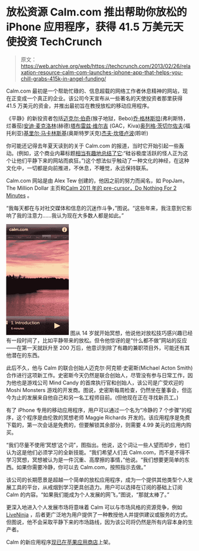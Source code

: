 # 放松资源 Calm.com 推出帮助你放松的 iPhone 应用程序，获得 41.5 万美元天使投资 TechCrunch

> 原文：<https://web.archive.org/web/https://techcrunch.com/2013/02/26/relaxation-resource-calm-com-launches-iphone-app-that-helps-you-chill-grabs-415k-in-angel-funding/>

Calm.com 最初是一个帮助忙碌的、信息超载的网络工作者休息精神的网站，现在正变成一个真正的企业。该公司今天宣布从一些著名的天使投资者那里获得 41.5 万美元的资金，并推出最初旨在教授放松的移动应用程序。

《平静》的新投资者包括[迈克尔·伯奇](https://web.archive.org/web/20221006010731/https://angel.co/mickbirch)(猴子地狱，Bebo)[乔·格林斯坦](https://web.archive.org/web/20221006010731/https://angel.co/joseph77b)(弗利斯特，烂番茄)[安迪·麦克洛林](https://web.archive.org/web/20221006010731/https://angel.co/bandrew)(赫德)[塔布雷兹·维尔吉](https://web.archive.org/web/20221006010731/https://angel.co/tabreez-verjee) (GAC，Kiva)[奥列格·茨切尔佐夫](https://web.archive.org/web/20221006010731/https://angel.co/olichoun)(福托利亚)[基里尔·马卡林斯基](https://web.archive.org/web/20221006010731/https://angel.co/kirill)(奥斯特罗沃克)[杰夫·坎塔卢波](https://web.archive.org/web/20221006010731/https://angel.co/jeff-cantalupo)(聆听)

你可能还记得去年夏天读到的关于 Calm.com 的报道，当时它开始引起一些轰动。(例如，这个商业内幕标题[相当有趣地总结了它](https://web.archive.org/web/20221006010731/http://www.businessinsider.com/the-hyper-active-weirdos-of-silicon-valley-are-going-crazy-for-this-site-that-calms-them-down-2012-6):“硅谷极度活跃的怪人正为这个让他们平静下来的网站而疯狂。”)这个想法似乎触动了一种文化的神经，在这种文化中，一切都是向前推进，不休息，不睡觉，永远保持联系。

Calm.com 网站是由 Alex Tew 创建的，他因之前的努力而闻名，如 PopJam，The Million Dollar 主页和[Calm 2011 年的 pre-cursor，Do Nothing For 2 Minutes](https://web.archive.org/web/20221006010731/https://beta.techcrunch.com/2011/01/21/creator-of-million-dollar-homepage-makes-do-nothing-for-2-minutes/) 。

“我每天都在与对社交媒体和信息的沉迷作斗争，”图说。“这些年来，我注意到它影响了我的注意力……我认为现在大多数人都是如此。”

[![calm-05](img/8e35656bcb85be9c257b69dac0b9aeeb.png)](https://web.archive.org/web/20221006010731/https://beta.techcrunch.com/2013/02/26/relaxation-resource-calm-com-launches-iphone-app-that-helps-you-chill-grabs-415k-in-angel-funding/calm-05/) 图从 14 岁就开始冥想，他说他对放松技巧感兴趣已经有一段时间了，比如平静带来的放松。但令他惊讶的是“什么都不做”网站的反应——在第一天就跃升至 200 万后，他意识到除了有趣的兼职项目外，可能还有其他潜在的东西。

此后不久，他与 Calm 的联合创始人迈克尔·阿克顿·史密斯(Michael Acton Smith)合作进行这项新工作。史密斯今天仍然是联合创始人，尽管没有参与日常工作，因为他也是游戏公司 Mind Candy 的首席执行官和创始人，该公司是广受欢迎的 Moshi Monsters 游戏的开发商。图说，史密斯每周检查，仍然坐在董事会，但迄今为止的发展来自他自己和另一名工程师目前。(但他现在正在寻找新员工。)

有了 iPhone 专用的移动应用程序，用户可以通过一个名为“冷静的 7 个步骤”的程序，这个程序是由伦敦的冥想老师 Maggie Richards 开发的。该应用程序是免费下载的，第一次会话是免费的，但要解锁其余部分，则需要 4.99 美元的应用内购买。

“我们尽量不使用‘冥想’这个词”，图指出。他说，这个词让一些人望而却步，他们认为这是他们必须学习的全新技能。“我们希望人们去 Calm.com，而不是不得不学习冥想，冥想被认为是一件沉重、高摩擦的事情，”他说。“我们想要更简单的东西。如果你需要冷静，你可以去 Calm.com，按照指示去做。”

该公司的长期愿景是超越一个简单的放松应用程序，成为一个提供其他类型个人发展工具的平台，从戒烟到学习更具创造力。用户可以选择在订阅的基础上订阅 Calm 的内容。“如果我们能成为个人发展的网飞，”图说，“那就太棒了。”

更深入地进入个人发展市场将意味着 Calm 可以与市场风格的资源竞争，例如 [LiveNinja](https://web.archive.org/web/20221006010731/https://beta.techcrunch.com/2012/12/07/backed-by-500000-in-seed-funding-liveninja-launches-its-video-chat-marketplace/) ，后者更广泛地为用户提供了一种教授他人并提供建议或服务的方式。但图说，他不会采取平静下来的市场路线，因为该公司将仍然是所有内容本身的生产者。

Calm 的新应用程序[现已在苹果应用商店](https://web.archive.org/web/20221006010731/https://itunes.apple.com/us/app/calm.com/id571800810?ls=1&mt=8)上架。